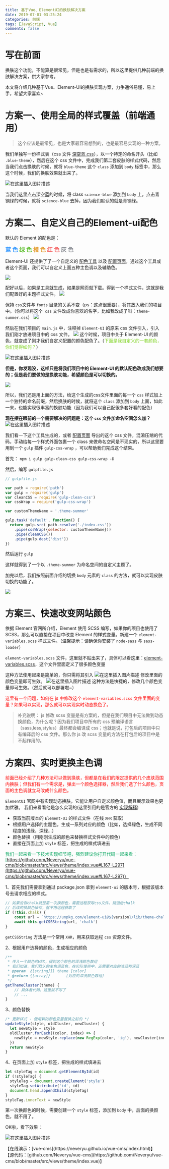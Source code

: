```yaml
---
title: 基于Vue、ElementUI的换肤解决方案
date: 2019-07-01 03:25:24
categories: 前端
tags: [JavaScript, Vue]
comments: false
---
```


# 写在前面
换肤这个功能，不能算是很常见，但是也是有需求的，所以这里提供几种前端的换肤解决方案，供大家参考。

本文将介绍几种基于Vue、Element-UI的换肤实现方案，力争通俗易懂，易上手，希望大家喜欢~

<!-- more -->

# 方案一、使用全局的样式覆盖（前端通用）

> 这个应该是最常见，也是大家最容易想到的，也是最容易实现的一种方案。

我们单独写一份样式表（css 文件 [深空蓝.css](https://github.com/Neveryu/vue-cms/blob/master/src/assets/custom-theme/science-blue.css)），以一个特定的命名开头（比如 `.blue-theme`），然后在这个 css 文件中，完成我们第二套皮肤的样式代码，然后当我们点击换肤的时候，就将 `blue-theme` 这个 `class` 添加到 `body` 标签中，那么这个时候，我们的换肤效果就出来了。

![在这里插入图片描述](https://img-blog.csdnimg.cn/20190904142928156.gif)


当我们这里点击深空蓝的时候，将 class `science-blue` 添加到 `body` 上，点击青铜绿的时候，就将 `science-blue` 去掉，因为我们默认的就是青铜绿。


# 方案二、自定义自己的Element-ui配色
默认的 Element 的配色是：

<font color="#409EFF" size="4">**蓝 色**</font>
<font color="#67C23A" size="4">**绿 色**</font>
<font color="#E6A23C" size="4">**橙 色**</font>
<font color="#F56C6C" size="4">**红 色**</font>
<font color="#909399" size="4">**灰 色**</font>

Element-UI 还提供了了一个自定义的 [配色工具](https://github.com/ElementUI/element-theme) 以及 [配置页面](https://element.eleme.cn/#/zh-CN/theme/preview)，通过这个工具或者这个页面，我们可以自定义上面五种主色调以及辅助色。

![](https://img-blog.csdnimg.cn/20190831135330563.png?x-oss-process=image/watermark,type_ZmFuZ3poZW5naGVpdGk,shadow_10,text_aHR0cHM6Ly9ibG9nLmNzZG4ubmV0L2NzZG5feXVkb25n,size_16,color_FFFFFF,t_70)

配好以后，如果是工具就生成，如果是网页就下载。得到一个样式文件，这就是我们配置好的主题样式文件。
![](https://img-blog.csdnimg.cn/2019083114454182.png)

保持 `css`文件与 `fonts` 目录的关系不变（ps：这点很重要），将其放入我们的项目中。（你可以将这个` css` 文件改成你喜欢的名字，比如我改成了叫：`theme-summer.css`）
![](https://img-blog.csdnimg.cn/20190831144837820.png?x-oss-process=image/watermark,type_ZmFuZ3poZW5naGVpdGk,shadow_10,text_aHR0cHM6Ly9ibG9nLmNzZG4ubmV0L2NzZG5feXVkb25n,size_16,color_FFFFFF,t_70)

然后在我们项目的 `main.js` 中，注释掉 `Element-UI` 的原来 css 文件引入，引入我们刚才放进项目中的 css 文件。
![](https://img-blog.csdnimg.cn/2019083115045758.png?x-oss-process=image/watermark,type_ZmFuZ3poZW5naGVpdGk,shadow_10,text_aHR0cHM6Ly9ibG9nLmNzZG4ubmV0L2NzZG5feXVkb25n,size_16,color_FFFFFF,t_70)
这个时候，项目中关于 Element-UI 的颜色，就变成了刚才我们自定义配置的颜色配色了。（<font color="#7ed321">下面是我自定义的一套颜色，你们觉得如何？</font>）

![在这里插入图片描述](https://img-blog.csdnimg.cn/20190831175858923.png?x-oss-process=image/watermark,type_ZmFuZ3poZW5naGVpdGk,shadow_10,text_aHR0cHM6Ly9ibG9nLmNzZG4ubmV0L2NzZG5feXVkb25n,size_16,color_FFFFFF,t_70)

**但是，你发现没，这样只是将我们项目中的 Element-UI 的默认配色改成我们想要的；但是我们要做的是换肤功能，希望颜色是可以切换的。**

![](https://img-blog.csdnimg.cn/2019083117114450.png)

所以，我们还是用上面的方法，给这个生成的css文件里面的每一个 `css` 样式加上一个独特的命名前缀，然后换肤的时候，就将这个 `class` 添加到 `body` 上面，如此一来，也能实现很丰富的换肤功能（因为我们可以自己配很多套好看的配色）

**现在摆在眼前的一个需要解决的问题是：这个 `css` 文件加命名空间怎么加？**
![在这里插入图片描述](https://img-blog.csdnimg.cn/2019083117211126.png?x-oss-process=image/watermark,type_ZmFuZ3poZW5naGVpdGk,shadow_10,text_aHR0cHM6Ly9ibG9nLmNzZG4ubmV0L2NzZG5feXVkb25n,size_16,color_FFFFFF,t_70)

我们看一下这个工具生成的，或者 [配置页面](https://element.eleme.cn/#/zh-CN/theme/preview) 导出的这个 css 文件，混淆压缩的代码，手动给每一个样式外面包裹一个 class 来做命名空间是不现实的，所以这里要用到一个 `gulp` 插件 `gulp-css-wrap` ，可以帮助我们完成这个结果。

首先：
`npm i gulp gulp-clean-css gulp-css-wrap -D`

然后，编写 `gulpfile.js`
```js
// gulpfile.js

var path = require('path')
var gulp = require('gulp')
var cleanCSS = require('gulp-clean-css')
var cssWrap = require('gulp-css-wrap')

var customThemeName = '.theme-summer'

gulp.task('default', function() {
  return gulp.src( path.resolve('./index.css'))
    .pipe(cssWrap({selector: customThemeName}))
    .pipe(cleanCSS())
    .pipe(gulp.dest('dist'))
})
```
然后运行 `gulp`

这样就得到了一个以 `.theme-summer` 为命名空间的自定义主题了。

加完以后，我们按照前面介绍的切换 `body` 元素的 `class` 的方法，就可以实现皮肤切换的功能了。

![](https://img-blog.csdnimg.cn/20190904143459163.gif)


# 方案三、快速改变网站颜色

依据 Element 官网所介绍，Element 使用 SCSS 编写，如果你的项目也使用了 SCSS，那么可以直接在项目中改变 Element 的样式变量。新建一个 `element-variables.scss` 样式文件。（温馨提示：请确保你安装了 `node-sass` 与 `sass-loader`）

`element-variables.scss` 文件，这里就不贴出来了，具体可以看这里：[element-variables.scss](https://github.com/Neveryu/vue-cms/blob/master/src/element-variables.scss)，这个文件里面定义了很多颜色变量

这种方法使用起来是简单的，你只需将其引入
![在这里插入图片描述](https://img-blog.csdnimg.cn/20190831181453850.png)
修改里面的颜色变量即可生效。
![在这里插入图片描述](https://img-blog.csdnimg.cn/20190831181844187.png?x-oss-process=image/watermark,type_ZmFuZ3poZW5naGVpdGk,shadow_10,text_aHR0cHM6Ly9ibG9nLmNzZG4ubmV0L2NzZG5feXVkb25n,size_16,color_FFFFFF,t_70)
这种方法是快捷的，修改几个颜色变量即可生效。（然后就可以部署啦~）

<font color="red">这里有一个问题，如何在 js 中修改这个 `element-variables.scss` 文件里面的变量？如果可以实现，那么就可以实现实时动态换色了。</font>

> 补充说明： js 修改 scss 变量是有方案的，但是在我们项目中无法做到动态换颜色，为什么呢？因为我们项目中所有的 css 预编译语言（sass,less,stylus）最终都会编译成 css；也就是说，打包后的项目中只有编译后的 css 文件。那么你 js 改 scss 变量的方法在打包后的项目中是不起作用的。


# 方案四、实时更换主色调
<font color="red">前面已经介绍了几种方法可以做到换肤，但都是在我们的限定提供的几个皮肤范围内换肤；但我们有一个需求是，弹出一个颜色选择器，然后我们选了什么颜色，页面的主色调就立马改成什么颜色。</font>

`ElementUI` 官网中有实现动态换肤，它能让用户自定义颜色值，而且展示效果也更加优雅。 我们来看看他是怎么实现的(这里引用的是官方的 [实现解释](https://github.com/ElemeFE/element/issues/3054))

- 获取当前版本的 `Element-UI` 的样式文件（在线 `XHR` 获取）
- 根据用户选择的主题色，生成一系列对应的颜色（比如，选择绿色，生成不同程度的浅绿，深绿...）
- 颜色替换（用刚刚生成的颜色来替换样式文件中的颜色）
- 直接在页面上加 `style` 标签，把生成的样式填进去

<font color="#1a6">我们一起来看一下技术实现细节吧，强烈建议你打开代码一起来看： [https://github.com/Neveryu/vue-cms/blob/master/src/views/theme/index.vue#L167-L297](https://github.com/Neveryu/vue-cms/blob/master/src/views/theme/index.vue#L167-L297)）</font>

1、首先我们需要拿到通过 package.json 拿到 `element-ui` 的版本号，根据该版本号去请求相应的样式。
```js
// 如果没有chalk就是第一次换颜色，需要远程获取css文件，赋值给chalk
// 后续的换颜色操作，就不用远程获取了
if (!this.chalk) {
    const url = `https://unpkg.com/element-ui@${version}/lib/theme-chalk/index.css`
    await this.getCSSString(url, 'chalk')
}
```
`getCSSString` 方法是一个常用 `XHR`，用来获取远程 `css` 资源文件。


2、根据用户选择的颜色，生成相应的颜色
```js
/**
 * 传入一个颜色的HEX，得到这个颜色的深浅颜色数组
 * 我们知道，我们默认的主色调蓝色，在实际使用中，还需要对应的浅蓝和深蓝
 * @param  {[string]]} theme [color]
 * @return {[array]}       [对应的深浅颜色数组]
 */
getThemeCluster(theme) {
    // 具体看代码，这里就不写了
    // ...
}
```


3、颜色替换
```js
/* 更新样式 - 使用新的颜色变量替换之前的 */
updateStyle(style, oldCluster, newCluster) {
  let newStyle = style
  oldCluster.forEach((color, index) => {
    newStyle = newStyle.replace(new RegExp(color, 'ig'), newCluster[index])
  })
  return newStyle
}
```

4、在页面上加 `style` 标签，把生成的样式填进去
```js
let styleTag = document.getElementById(id)
if (!styleTag) {
  styleTag = document.createElement('style')
  styleTag.setAttribute('id', id)
  document.head.appendChild(styleTag)
}
styleTag.innerText = newStyle
```
第一次换颜色的时候，需要创建一个 `style` 标签，添加到 `body` 中，后面的换颜色，就不用了。

OK啦，看下效果：

![在这里插入图片描述](https://img-blog.csdnimg.cn/20190904185728363.gif)

<p id="div-border-left-blue">【在线演示：[vue-cms](https://neveryu.github.io/vue-cms/index.html)】
【源代码：[github.com/Neveryu/vue-cms](https://github.com/Neveryu/vue-cms/blob/master/src/views/theme/index.vue)】
</p>


